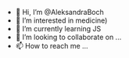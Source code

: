 - 👋 Hi, I’m @AleksandraBoch
- 👀 I’m interested in medicine)
- 🌱 I’m currently learning JS
- 💞️ I’m looking to collaborate on ...
- 📫 How to reach me ...

<!---
AleksandraBoch/AleksandraBoch is a ✨ special ✨ repository because its `README.md` (this file) appears on your GitHub profile.
You can click the Preview link to take a look at your changes.
--->
